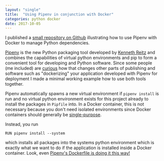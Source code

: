 ```yaml
---
layout: "single"
title:  "Using Pipenv in conjunction with Docker"
categories: python docker
date: 2017-10-05
---
```


I published a [small repository on Github](https://github.com/dfederschmidt/docker-pipenv-sample) illustrating how to use Pipenv with Docker to manage Python dependencies.

<!--more-->

[Pipenv](https://github.com/kennethreitz/pipenv) is the new Python packaging tool developed by [Kenneth Reitz](https://www.kennethreitz.org/) and
combines the capabilities of virtual python environments and pip to form a convenient tool for developing and Python software. Since some people (me included) are [curious](https://github.com/kennethreitz/pipenv/issues/63) how that changes other parts of publishing and software
such as "dockerizing" your application developed with Pipenv for deployment I made a minimal working example how to use both tools together.

Pipenv automatically spawns a new virtual environment if `pipenv install` is run and no virtual python environment exists for this project already to install the packages in `Pipfile` into. In a Docker container, this is not necessary because you don't need isolated environments since Docker containers should generally be [single-purpose](https://docs.docker.com/engine/admin/multi-service_container/).

Instead, you run
```
RUN pipenv install --system
```

which installs all packages into the systems python environment which is exactly what we want to do if the application is installed inside a Docker container. Look, even [Pipenv's Dockerfile is doing it this way!](https://github.com/kennethreitz/pipenv/blob/master/Dockerfile)

